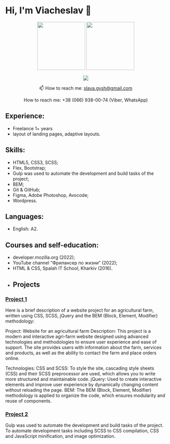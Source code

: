 # Hi, I'm Viacheslav 👋
<p align='center'>
   <a href="https://github-readme-stats.vercel.app/api?username=SlavaGvsh&show_icons=true&count_private=true"><img
           height=150
           src="https://github-readme-stats.vercel.app/api?username=SlavaGvsh&show_icons=true&count_private=true"/></a>
   <a href="https://github.com/SlavaGvsh/github-readme-stats"><img height=150
                                                                  src="https://github-readme-stats.vercel.app/api/top-langs/?username=SlavaGvsh&layout=compact"/></a>
</p>
<p align='center'>
   <a href="https://t.me/slava_gvsh">
       <img src="https://img.shields.io/badge/Telegram-2CA5E0?style=for-the-badge&logo=telegram&logoColor=white"/>
   </a>
<p align='center'>
   📫 How to reach me: <a href='mailto:slava.gvsh@gmail.com'>slava.gvsh@gmail.com</a>
</p>
<p align='center'>
    How to reach me: +38 (066) 938-00-74 (Viber, WhatsApp)
</p>

## Experience:
* Freelance 1+ years
* layout of landing pages, adaptive layouts. 

## Skills:
* HTML5, CSS3, SCSS;
* Flex, Bootstrap;
* Gulp was used to automate the development and build tasks of the project;
* BEM;
* Git & GitHub;
* Figma, Adobe Photoshop, Avocode;
* Wordpress.

## Languages:
* English: A2.

## Courses and self-education:
* developer.mozilla.org (2022);
* YouTube channel “Фрилансер по жизни” (2022); 
* HTML & CSS, Spalah IT School, Kharkiv (2016).
* ## Projects
### [Project 1](https://slavagvsh.github.io/Agrios/)
Here is a brief description of a website project for an agricultural farm, written using CSS, SCSS, jQuery and the BEM (Block, Element, Modifier) ​​methodology:

Project: Website for an agricultural farm
Description:
This project is a modern and interactive agri-farm website designed using advanced technologies and methodologies to ensure user experience and ease of support. The site provides users with information about the farm, services and products, as well as the ability to contact the farm and place orders online.

Technologies:
CSS and SCSS: To style the site, cascading style sheets (CSS) and their SCSS preprocessor are used, which allows you to write more structured and maintainable code.
jQuery: Used to create interactive elements and improve user experience by dynamically changing content without reloading the page.
BEM: The BEM (Block, Element, Modifier) ​​methodology is applied to organize the code, which ensures modularity and reuse of components.

### [Project 2](https://slavagvsh.github.io/Agrios-gulp/)
Gulp was used to automate the development and build tasks of the project. To automate development tasks including SCSS to CSS compilation, CSS and JavaScript minification, and image optimization.

